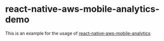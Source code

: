 # react-native-aws-mobile-analytics-demo

This is an example for the usage of [react-native-aws-mobile-analytics](https://github.com/innFactory/react-native-aws-mobile-analytics)

